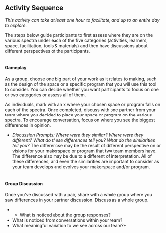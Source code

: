 ## Activity Sequence
*This activity can take at least one hour to facilitate, and up to an entire day to explore.*

The steps below guide participants to first assess where they are on the various spectra under each of the five categories (activities, learners, space, facilitation, tools & materials) and then have discussions about different perspectives of the participants.
<br/><br/>
#### Gameplay
As a group, choose one big part of your work as it relates to making, such as the design of the space or a specific program that you will use this tool to consider. You can decide whether you want participants to focus on one or two categories or assess all of them. 

As individuals, mark with an x where your chosen space or program falls on each of the spectra. Once completed, discuss with one partner from your team where you decided to place your space or program on the various spectra. To encourage conversation, focus on where you see the biggest differences in opinion. 
* *Discussion Prompts: Where were they similar? Where were they different? What do these differences tell you? What do the similarities tell you?* 
The differencse may be the result of different perspective on or visions for your makerspace or program that two team members have. The difference also may be due to a different of interpretation. All of these differences, and even the similarities are important to consider as your team develops and evolves your makerspace and/or program. 
<br/><br/>
#### Group Discussion
Once you’ve discussed with a pair, share with a whole group where you saw differences in your partner discussion. Discuss as a whole group.
* * What is noticed about the group responses?
* What is noticed from conversations within your team? 
* What meaningful variation to we see across our team?*
